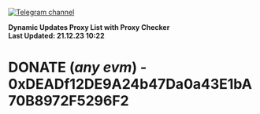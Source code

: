 [![Telegram channel](https://img.shields.io/endpoint?url=https://runkit.io/damiankrawczyk/telegram-badge/branches/master?url=https://t.me/n4z4v0d)](https://t.me/n4z4v0d) 

**Dynamic Updates Proxy List with Proxy Checker**  
**Last Updated: 21.12.23 10:22**

# DONATE (_any evm_) - 0xDEADf12DE9A24b47Da0a43E1bA70B8972F5296F2
